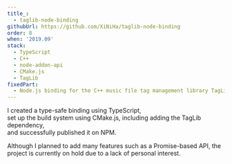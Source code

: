 ```yaml
---
title_:
  - taglib-node-binding
githubUrl: https://github.com/XiNiHa/taglib-node-binding
order: 8
when: '2019.09'
stack:
  - TypeScript
  - C++
  - node-addon-api
  - CMake.js
  - TagLib
fixedPart:
  - Node.js binding for the C++ music file tag management library TagLib.
---
```


I created a type-safe binding using TypeScript,<br>
set up the build system using CMake.js, including adding the TagLib dependency,<br>
and successfully published it on NPM.

Although I planned to add many features such as a Promise-based API, the project is currently on hold due to a lack of personal interest.

